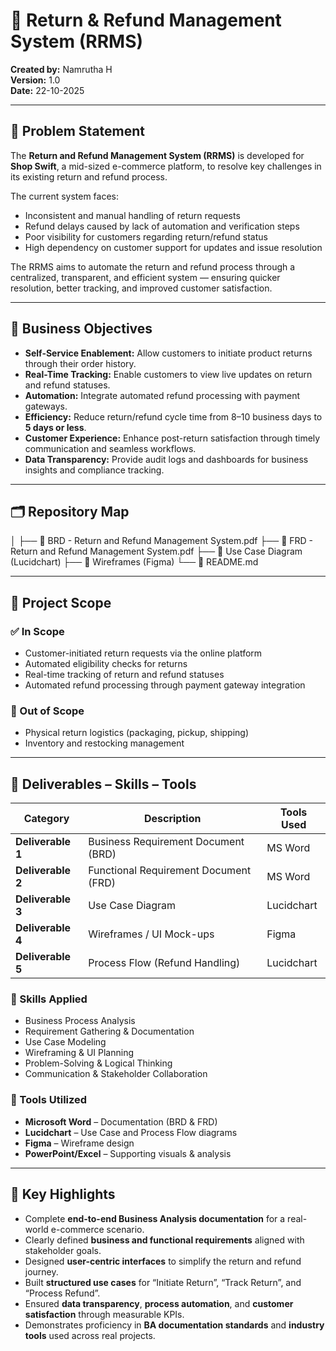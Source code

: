 # 🛒 Return & Refund Management System (RRMS)

**Created by:** Namrutha H  
**Version:** 1.0  
**Date:** 22-10-2025  

---

## 📘 Problem Statement
The **Return and Refund Management System (RRMS)** is developed for **Shop Swift**, a mid-sized e-commerce platform, to resolve key challenges in its existing return and refund process.  

The current system faces:
- Inconsistent and manual handling of return requests  
- Refund delays caused by lack of automation and verification steps  
- Poor visibility for customers regarding return/refund status  
- High dependency on customer support for updates and issue resolution  

The RRMS aims to automate the return and refund process through a centralized, transparent, and efficient system — ensuring quicker resolution, better tracking, and improved customer satisfaction.

---

## 🎯 Business Objectives
- **Self-Service Enablement:** Allow customers to initiate product returns through their order history.  
- **Real-Time Tracking:** Enable customers to view live updates on return and refund statuses.  
- **Automation:** Integrate automated refund processing with payment gateways.  
- **Efficiency:** Reduce return/refund cycle time from 8–10 business days to **5 days or less**.  
- **Customer Experience:** Enhance post-return satisfaction through timely communication and seamless workflows.  
- **Data Transparency:** Provide audit logs and dashboards for business insights and compliance tracking.  

---

## 🗂️ Repository Map
│
├── 📄 BRD - Return and Refund Management System.pdf
├── 📄 FRD - Return and Refund Management System.pdf
├── 📄 Use Case Diagram (Lucidchart)
├── 🎨 Wireframes (Figma)
└── 📝 README.md


---

## 🧩 Project Scope

### ✅ In Scope
- Customer-initiated return requests via the online platform  
- Automated eligibility checks for returns  
- Real-time tracking of return and refund statuses  
- Automated refund processing through payment gateway integration  

### 🚫 Out of Scope
- Physical return logistics (packaging, pickup, shipping)  
- Inventory and restocking management  

---

## 📄 Deliverables – Skills – Tools

| Category | Description | Tools Used |
|-----------|--------------|------------|
| **Deliverable 1** | Business Requirement Document (BRD) | MS Word |
| **Deliverable 2** | Functional Requirement Document (FRD) | MS Word |
| **Deliverable 3** | Use Case Diagram | Lucidchart |
| **Deliverable 4** | Wireframes / UI Mock-ups | Figma |
| **Deliverable 5** | Process Flow (Refund Handling) | Lucidchart |

### 💼 Skills Applied
- Business Process Analysis  
- Requirement Gathering & Documentation  
- Use Case Modeling  
- Wireframing & UI Planning  
- Problem-Solving & Logical Thinking  
- Communication & Stakeholder Collaboration  

### 🧠 Tools Utilized
- **Microsoft Word** – Documentation (BRD & FRD)  
- **Lucidchart** – Use Case and Process Flow diagrams  
- **Figma** – Wireframe design  
- **PowerPoint/Excel** – Supporting visuals & analysis  

---

## 🌟 Key Highlights
- Complete **end-to-end Business Analysis documentation** for a real-world e-commerce scenario.  
- Clearly defined **business and functional requirements** aligned with stakeholder goals.  
- Designed **user-centric interfaces** to simplify the return and refund journey.  
- Built **structured use cases** for “Initiate Return”, “Track Return”, and “Process Refund”.  
- Ensured **data transparency**, **process automation**, and **customer satisfaction** through measurable KPIs.  
- Demonstrates proficiency in **BA documentation standards** and **industry tools** used across real projects.

